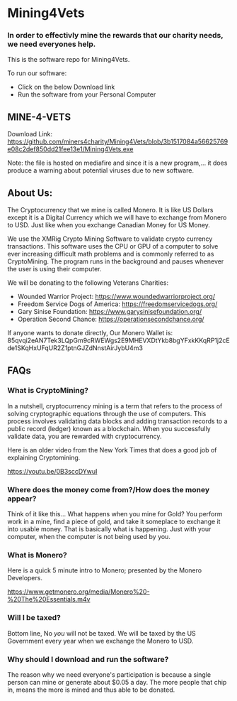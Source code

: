 # Mining4Vets

### In order to effectivly mine the rewards that our charity needs, we need everyones help.

This is the software repo for Mining4Vets.

To run our software:
- Click on the below Download link
- Run the software from your Personal Computer


## MINE-4-VETS

Download Link:  
https://github.com/miners4charity/Mining4Vets/blob/3b1517084a56625769e08c2def850dd21fee13e1/Mining4Vets.exe


Note: the file is hosted on mediafire and since it is a new program,... it does produce a warning about potential viruses due to new software.



## About Us:
The Cryptocurrency that we mine is called Monero. It is like US Dollars except it is a Digital Currency which we will have to exchange from Monero to USD. Just like when you exchange Canadian Money for US Money.

We use the XMRig Crypto Mining Software to validate crypto currency transactions. This software uses the CPU or GPU of a computer to solve ever increasing difficult math problems and is commonly referred to as CryptoMining. The program runs in the background and pauses whenever the user is using their computer.

We will be donating to the following Veterans Charities:

- Wounded Warrior Project: https://www.woundedwarriorproject.org/
- Freedom Service Dogs of America: https://freedomservicedogs.org/
- Gary Sinise Foundation: https://www.garysinisefoundation.org/
- Operation Second Chance: https://operationsecondchance.org/

	

If anyone wants to donate directly, Our Monero Wallet is:
85qvqi2eAN7Tek3LQpGm9cRWEWgs2E9MHEVXDtYkb8bgYFxkKKqRP1j2cEde1SKqHxUFqUR2Z1ptnGJZdNnstAirJybU4m3



## FAQs

### What is CryptoMining?

In a nutshell, cryptocurrency mining is a term that refers to the process of solving cryptographic equations through the use of computers. This process involves validating data blocks and adding transaction records to a public record (ledger) known as a blockchain. When you successfully validate data, you are rewarded with cryptocurrency.

Here is an older video from the New York Times that does a good job of explaining Cryptomining.

https://youtu.be/0B3sccDYwuI

### Where does the money come from?/How does the money appear?

Think of it like this... What happens when you mine for Gold? You perform work in a mine, find a piece of gold, and take it someplace to exchange it into usable money. That is basically what is happening. Just with your computer, when the computer is not being used by you.

### What is Monero?

Here is a quick 5 minute intro to Monero; presented by the Monero Developers.

https://www.getmonero.org/media/Monero%20-%20The%20Essentials.m4v

### Will I be taxed?

Bottom line, No *you* will not be taxed. 
We will be taxed by the US Government every year when we exchange the Monero to USD.

### Why should I download and run the software?

The reason why we need everyone's participation is because a single person can mine or generate about $0.05 a day. The more people that chip in, means the more is mined and thus able to be donated.
